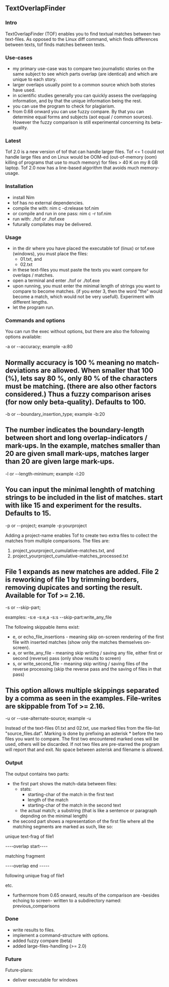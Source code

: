 ## TextOverlapFinder

### Intro

TextOverlapFinder (TOF) enables you to find textual matches between two text-files. As opposed to the Linux diff command, which finds differences between texts, tof finds matches between texts. 


### Use-cases

- my primary use-case was to compare two journalistic stories on the same subject to see which parts overlap (are identical) and which are unique to each story.
- larger overlaps usually point to a common source which both stories have used.
- in scientific studies generally you can quickly assess the overlapping information, and by that the unique information being the rest.
- you can use the program to check for plagiarism.
- from 0.68 onward you can use fuzzy compare. By that you can determine equal forms and subjects (aot equal / common sources). However the fuzzy comparison is still experimental concerning its beta-quality.


### Latest

Tof 2.0 is a new version of tof that can handle larger files. Tof <= 1 could not handle large files and on Linux would be OOM-ed (out-of-memory (oom) killing of programs that use to much memory) for files > 40 K on my 8 GB laptop. Tof 2.0 now has a line-based algorithm that avoids much memory-usage.

### Installation

- install Nim
- tof has no external dependencies.
- compile the with: nim c -d:release tof.nim
- or compile and run in one pass: nim c -r tof.nim
- run with: ./tof or ./tof.exe
- futurally compilates may be delivered.


### Usage

- in the dir where you have placed the executable tof (linux) or tof.exe (windows), you must place the files:
  - 01.txt, and
  - 02.txt
- in these text-files you must paste the texts you want compare for overlaps / matches.
- open a terminal and enter ./tof or ./tof.exe
- upon running, you must enter the minimal length of strings you want to compare to become matches. (if you enter 3, then the word "the" would become a match, which would not be very usefull). Experiment with different lengths.
- let the program run.


### Commands and options

You can run the exec without options, but there are also the following options available:

-a or --accuracy; example -a:80

Normally accuracy is 100 % meaning no match-deviations are allowed.
When smaller that 100 (%), lets say 80 %, only 80 % of the characters must be matching.
(there are also other factors considered.)
Thus a fuzzy comparison arises (for now only beta-quality). Defaults to 100.
-----------------------------------------------------------------
-b or --boundary_insertion_type; example -b:20

The number indicates the boundary-length between short and long overlap-indicators / mark-ups. 
In the example, matches smaller than 20 are given small mark-ups, 
matches larger than 20 are given large mark-ups.
-----------------------------------------------------------------
-l or --length-minimum; example -l:20

You can input the minimal lenghth of matching strings to be included in the list of matches. start with like 15 and experiment for the results. Defaults to 15.
-----------------------------------------------------------------

-p or --project; example -p:yourproject

Adding a project-name enables Tof to create two extra files to collect the matches from multiple comparisons. The files are:

1) project_yourproject_cumulative-matches.txt, and
2) project_yourproject_cumulative-matches_processed.txt

File 1 expands as new matches are added. File 2 is reworking of file 1 by trimming borders, removing dupicates and sorting the result. Available for Tof >= 2.16.
-----------------------------------------------------------------

-s or --skip-part; 

examples: 
-s:e
-s:e,a
-s:s
--skip-part:write_any_file

The following skippable items exist: 
* e, or echo_file_insertions - meaning skip on-screen rendering of the first file with inserted matches (show only the matches themselves on-screen).
* a, or write_any_file - meaning skip writing / saving any file, either first or second (reverse) pass (only show results to screen)
* s, or write_second_file - meaning skip writing / saving files of the reverse processing (skip the reverse pass and the saving of files in that pass)

This option allows multiple skippings separated by a comma as seen in the examples. File-writes are skippable from Tof >= 2.16.
-----------------------------------------------------------------

-u or --use-alternate-source; example -u

Instead of the text-files 01.txt and 02.txt, use marked files from the file-list "source_files.dat". Marking is done by prefixing an asterisk * before the two files you want to compare. The first two encountered marked ones will be used, others will be discarded. If not two files are pre-starred the program will report that and exit. No space between asterisk and filename is allowed.


### Output

The output contains two parts:
- the first part shows the match-data between files:
  - stats:
    - starting-char of the match in the first text
    - length of the match
    - starting-char of the match in the second text
  - the actual match; a substring (that is like a sentence or paragraph depnding on the minimal length)
- the second part shows a representation of the first file where all the matching segments are marked as such, like so: 

unique text-frag of file1

----overlap start----

matching fragment

----overlap end -----

following unique frag of file1

etc.

- furthermore from 0.65 onward, results of the comparison are -besides echoing to screen- written to a subdirectory named: previous_comparisons


### Done

- write results to files.
- implement a command-structure with options.
- added fuzzy compare (beta)
- added large-files-handling (>= 2.0)


### Future

Future-plans:
- deliver executable for windows

